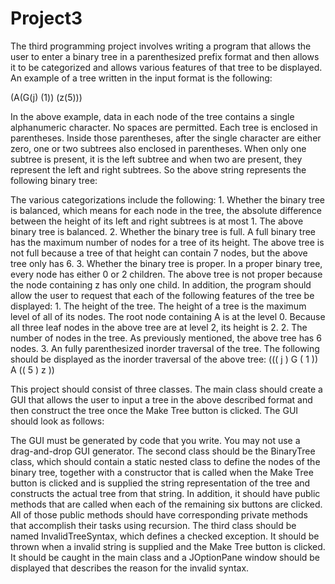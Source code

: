 # Project3



The third programming project involves writing a program that allows the user to enter a binary tree in a parenthesized prefix format and then allows it to be categorized and allows various features of that tree to be displayed. An example of a tree written in the input format is the following:

(A(G(j) (1)) (z(5)))

In the above example, data in each node of the tree contains a single alphanumeric character. No spaces are permitted. Each tree is enclosed in parentheses. Inside those parentheses, after the single character are either zero, one or two subtrees also enclosed in parentheses. When only one subtree is present, it is the left subtree and when two are present, they represent the left and right subtrees. So the above string represents the following binary tree:

The various categorizations include the following: 1. Whether the binary tree is balanced, which means for each node in the tree, the absolute difference between the height of its left and right subtrees is at most 1. The above binary tree is balanced. 2. Whether the binary tree is full. A full binary tree has the maximum number of nodes for a tree of its height. The above tree is not full because a tree of that height can contain 7 nodes, but the above tree only has 6. 3. Whether the binary tree is proper. In a proper binary tree, every node has either 0 or 2 children. The above tree is not proper because the node containing z has only one child. In addition, the program should allow the user to request that each of the following features of the tree be displayed: 1. The height of the tree. The height of a tree is the maximum level of all of its nodes. The root node containing A is at the level 0. Because all three leaf nodes in the above tree are at level 2, its height is 2. 2. The number of nodes in the tree. As previously mentioned, the above tree has 6 nodes. 3. An fully parenthesized inorder traversal of the tree. The following should be displayed as the inorder traversal of the above tree: ((( j ) G ( 1 )) A (( 5 ) z ))

This project should consist of three classes. The main class should create a GUI that allows the user to input a tree in the above described format and then construct the tree once the Make Tree button is clicked. The GUI should look as follows:

The GUI must be generated by code that you write. You may not use a drag-and-drop GUI generator. The second class should be the BinaryTree class, which should contain a static nested class to define the nodes of the binary tree, together with a constructor that is called when the Make Tree button is clicked and is supplied the string representation of the tree and constructs the actual tree from that string. In addition, it should have public methods that are called when each of the remaining six buttons are clicked. All of those public methods should have corresponding private methods that accomplish their tasks using recursion. The third class should be named InvalidTreeSyntax, which defines a checked exception. It should be thrown when a invalid string is supplied and the Make Tree button is clicked. It should be caught in the main class and a JOptionPane window should be displayed that describes the reason for the invalid syntax.
